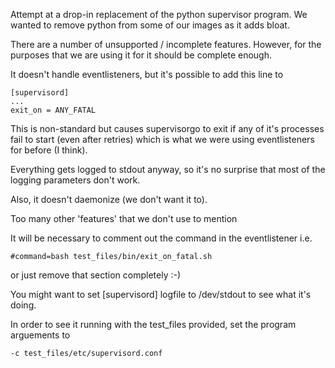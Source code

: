 Attempt at a drop-in replacement of the python supervisor program.
We wanted to remove python from some of our images as it adds bloat.

There are a number of unsupported / incomplete features. However, for the
purposes that we are using it for it should be complete enough.

It doesn't handle eventlisteners, but it's possible to add this line to

```
[supervisord]
...
exit_on = ANY_FATAL
```

This is non-standard but causes supervisorgo to exit if any of it's processes
fail to start (even after retries) which is what we were using eventlisteners
for before (I think).

Everything gets logged to stdout anyway, so it's no surprise that most of the
logging parameters don't work.

Also, it doesn't daemonize (we don't want it to).

Too many other 'features' that we don't use to mention

It will be necessary to comment out the command in the eventlistener i.e.
```[eventlistener:fatal_check]
#command=bash test_files/bin/exit_on_fatal.sh
```

or just remove that section completely :-)

You might want to set [supervisord] logfile to /dev/stdout to see what it's
doing.


In order to see it running with the test_files provided, set the program
arguements to

```
-c test_files/etc/supervisord.conf
```
